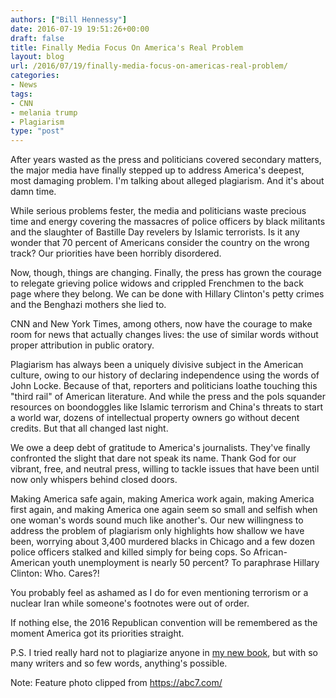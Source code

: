 ```yaml
---
authors: ["Bill Hennessy"]
date: 2016-07-19 19:51:26+00:00
draft: false
title: Finally Media Focus On America's Real Problem
layout: blog
url: /2016/07/19/finally-media-focus-on-americas-real-problem/
categories:
- News
tags:
- CNN
- melania trump
- Plagiarism
type: "post"
---
```


After years wasted as the press and politicians covered secondary matters, the major media have finally stepped up to address America's deepest, most damaging problem. I'm talking about alleged plagiarism. And it's about damn time.

While serious problems fester, the media and politicians waste precious time and energy covering the massacres of police officers by black militants and the slaughter of Bastille Day revelers by Islamic terrorists. Is it any wonder that 70 percent of Americans consider the country on the wrong track? Our priorities have been horribly disordered.

Now, though, things are changing. Finally, the press has grown the courage to relegate grieving police widows and crippled Frenchmen to the back page where they belong. We can be done with Hillary Clinton's petty crimes and the Benghazi mothers she lied to.

CNN and New York Times, among others, now have the courage to make room for news that actually changes lives: the use of similar words without proper attribution in public oratory.

Plagiarism has always been a uniquely divisive subject in the American culture, owing to our history of declaring independence using the words of John Locke. Because of that, reporters and politicians loathe touching this "third rail" of American literature. And while the press and the pols squander resources on boondoggles like Islamic terrorism and China's threats to start a world war, dozens of intellectual property owners go without decent credits. But that all changed last night.

We owe a deep debt of gratitude to America's journalists. They've finally confronted the slight that dare not speak its name. Thank God for our vibrant, free, and neutral press, willing to tackle issues that have been until now only whispers behind closed doors.

Making America safe again, making America work again, making America first again, and making America one again seem so small and selfish when one woman's words sound much like another's. Our new willingness to address the problem of plagiarism only highlights how shallow we have been, worrying about 3,400 murdered blacks in Chicago and a few dozen police officers stalked and killed simply for being cops. So African-American youth unemployment is nearly 50 percent? To paraphrase Hillary Clinton: Who. Cares?!

You probably feel as ashamed as I do for even mentioning terrorism or a nuclear Iran while someone's footnotes were out of order.

If nothing else, the 2016 Republican convention will be remembered as the moment America got its priorities straight.

P.S. I tried really hard not to plagiarize anyone in [my new book](https://booklaunch.io/whennessy/turningontrump), but with so many writers and so few words, anything's possible.

Note: Feature photo clipped from https://abc7.com/


